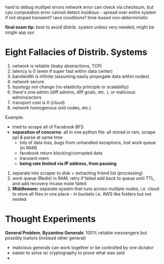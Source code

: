 hard to debug mutlipel errors
network error can check via checksum, but cpu computation error cannot detect
insidious - spread over entire system if not stoped
transient? race conditions? time-based non-deterministic

**final exam tip:** best to avoid distrib. system unless very needed, might be single app sys

# Eight Fallacies of Distrib. Systems
1. network is reliable (leaky abstractions, TCP)
2. latency is 0 (even if super fast within data center)
3. bandwidth is infinite (assuming easily propogate data within nodes)
4. network secure
5. topology not change (no elasticity principle or scalability)
6. there's one admin (diff admins, diff goals, etc. ), or malicious admins/actors
7. transport cost is 0 (cloud)
8. network homogenous (old nodes, etc.)

Example:
- tried to scrape all of Facebook BFS
- **separation of concerns**: all in one python file: all stored in ram, scrape ppl & parse at same time
	- lots of data loss, bugs from unhandled exceptions, lost work queue (in RAM)
	- facebook return blocking/corrupted data
	- transient mem
	- **being rate limited via IP address, from pausing**
1. separate into scraper to disk + extracting friend list (processing)
2. work queue (Redis) in RAM, retry if failed add back to queue until TTL, and add recovery incase node failed
3. **Middleware:** separate sysetm that runs across multiple nodes, i.e. cloud to store all files in one place - in buckets i.e. AWS like folders but not nested

# Thought Experiments
**General Problem**; 
**Byzantine Generals**: 100% reliable messengers but possibly traitors (mislead other general)
- malicious generals can work together or be controlled by one dictator
- easier to solve w/ cryptography to prove what was said
- 